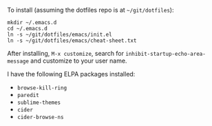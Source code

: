 To install (assuming the dotfiles repo is at `~/git/dotfiles`):

```
mkdir ~/.emacs.d
cd ~/.emacs.d
ln -s ~/git/dotfiles/emacs/init.el
ln -s ~/git/dotfiles/emacs/cheat-sheet.txt
```

After installing, `M-x customize`, search for `inhibit-startup-echo-area-message` and customize to
your user name.

I have the following ELPA packages installed:
* `browse-kill-ring`
* `paredit`
* `sublime-themes`
* `cider`
* `cider-browse-ns`
